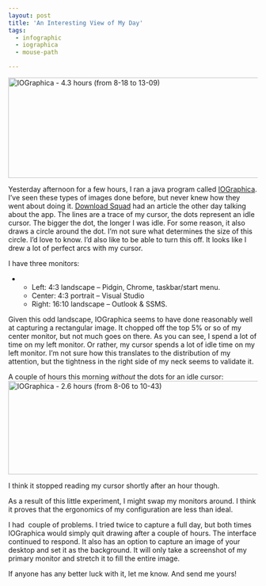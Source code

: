 ```yaml
---
layout: post
title: 'An Interesting View of My Day'
tags:
  - infographic
  - iographica
  - mouse-path

---
```


<a href="http://www.sethgholson.com/wp-content/uploads/2010/04/IOGraphica4.3hoursfrom818to13091.png"><img style="display: inline; border: 0px;" title="IOGraphica - 4.3 hours (from 8-18 to 13-09)" src="http://www.sethgholson.com/wp-content/uploads/2010/04/IOGraphica4.3hoursfrom818to1309_thumb1.png" border="0" alt="IOGraphica - 4.3 hours (from 8-18 to 13-09)" width="558" height="203" /></a>

Yesterday afternoon for a few hours, I ran a java program called <a title="formerly MousePath" href="http://iographica.com/" target="_blank">IOGraphica</a>. I’ve seen these types of images done before, but never knew how they went about doing it. <a href="http://www.downloadsquad.com/2010/04/19/iograph-maps-your-mouse-movements-on-windows-mac-and-linux/" target="_blank">Download Squad</a> had an article the other day talking about the app. The lines are a trace of my cursor, the dots represent an idle cursor. The bigger the dot, the longer I was idle. For some reason, it also draws a circle around the dot. I’m not sure what determines the size of this circle. I’d love to know. I’d also like to be able to turn this off. It looks like I drew a lot of perfect arcs with my cursor.

I have three monitors:
<ul>
	<li>
<ul>
	<li>Left: 4:3 landscape – Pidgin, Chrome, taskbar/start menu.</li>
	<li>Center: 4:3 portrait – Visual Studio</li>
	<li>Right: 16:10 landscape – Outlook &amp; SSMS.</li>
</ul>
</li>
</ul>
Given this odd landscape, IOGraphica seems to have done reasonably well at capturing a rectangular image. It chopped off the top 5% or so of my center monitor, but not much goes on there. As you can see, I spend a lot of time on my left monitor. Or rather, my cursor spends a lot of idle time on my left monitor. I’m not sure how this translates to the distribution of my attention, but the tightness in the right side of my neck seems to validate it.

A couple of hours this morning <em>without </em>the dots for an idle cursor:<a href="http://www.sethgholson.com/wp-content/uploads/2010/04/IOGraphica2.6hoursfrom806to10431.png"><img style="display: inline; border: 0px;" title="IOGraphica - 2.6 hours (from 8-06 to 10-43)" src="http://www.sethgholson.com/wp-content/uploads/2010/04/IOGraphica2.6hoursfrom806to1043_thumb1.png" border="0" alt="IOGraphica - 2.6 hours (from 8-06 to 10-43)" width="521" height="189" /></a>

I think it stopped reading my cursor shortly after an hour though.

As a result of this little experiment, I might swap my monitors around. I think it proves that the ergonomics of my configuration are less than ideal.

I had  couple of problems. I tried twice to capture a full day, but both times IOGraphica would simply quit drawing after a couple of hours. The interface continued to respond. It also has an option to capture an image of your desktop and set it as the background. It will only take a screenshot of my primary monitor and stretch it to fill the entire image.

If anyone has any better luck with it, let me know. And send me yours!
